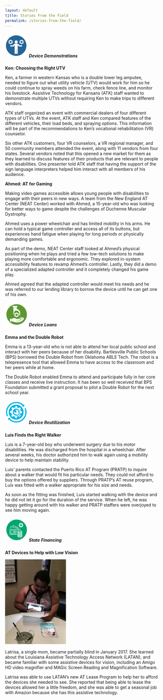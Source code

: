 ```yaml
---
layout: default
title: Stories From the Field
permalink: /stories-from-the-field/
---
```

<div class="container">
  <div class="row">

 <div class="col-md-12">

<div class="card">
<h5 class="card-header"><img  style="width:75px;" src="/assets/Device-Demo-icon.png" alt-text="Device Demo icon"/>
Device Demonstrations
</h5>
<div class="card-body">
		

  <p class="card-text"><b>Ken: Choosing the Right UTV  </b></p>
  <p class="card-text">Ken, a farmer in western Kansas who is a double lower leg amputee, needed to figure out what utility vehicle (UTV) would work for him so he could continue to spray weeds on his farm, check fence line, and monitor his livestock. Assistive Technology for Kansans (ATK) staff wanted to demonstrate multiple UTVs without requiring Ken to make trips to different vendors. </p>                                                                                                 <p class="card-text">ATK staff organized an event with commercial dealers of four different types of UTVs. At the event, ATK staff and Ken compared features of the different vehicles, their load beds, and spraying options. This information will be part of the recommendations to Ken’s vocational rehabilitation (VR) counselor.</p><p class="card-text">Six other ATK customers, four VR counselors, a VR regional manager, and 50 community members attended the event, along with 11 vendors from four states. Several vendors noted that this opened a new market for them as they learned to discuss features of their products that are relevant to people with disabilities. One presenter told ATK staff that having the support of the sign language interpreters helped him interact with all members of his audience.</p>
  </div>
  </div>

  <p class="card-text"><b>Ahmed: AT for Gaming </b></p>  
  <p class="card-text">Making video games accessible allows young people with disabilities to engage with their peers in new ways. A team from the New England AT Center (NEAT Center) worked with Ahmed, a 15-year-old who was looking for better ways to game despite the challenges of Duchenne Muscular Dystrophy. </p>         <p class="card-text">Ahmed uses a power wheelchair and has limited mobility in his arms. He can hold a typical game controller and access all of its buttons, but experiences hand fatigue when playing for long periods or physically demanding games.</p>

 <p class="card-text">As part of the demo, NEAT Center staff looked at Ahmed’s physical positioning when he plays and tried a few low-tech solutions to make playing more comfortable and ergonomic. They explored in-system accessibility features to revamp Ahmed’s controller. Lastly, they did a demo of a specialized adapted controller and it completely changed his game play.</p><p class="card-text">Ahmed agreed that the adapted controller would meet his needs and he was referred to our lending library to borrow the device until he can get one of his own.</p>
  </div>
  </div>

<div class="card">
<h5 class="card-header">
<img  style="width:75px;" src="/assets/Device-Loan-icon.png" alt-text="Device Loan icon"/> Device Loans
</h5>
<div class="card-body">
	
<p class="card-text"><b>Emma and the Double Robot</b></p>                                                      


<p class="card-text">Emma is a 13-year-old who is not able to attend her local public school and interact with her peers because of her disability. Bartlesville Public Schools (BPS) borrowed the Double Robot from Oklahoma ABLE Tech. The robot is a telepresence tool that allowed Emma to have access to the classroom and her peers while at home. </p>              <p class="card-text">The Double Robot enabled Emma to attend and participate fully in her core classes and receive live instruction. It has been so well received that BPS Foundation submitted a grant proposal to pilot a Double Robot for the next school year.</p>                                                                                         

</div>
</div>

<div class="card">
<h5 class="card-header">
<img  style="width:75px;" src="/assets/Device-Reuse-icon.png" alt-text="Device Reuse icon"/> Device Reutilization
</h5>
<div class="card-body">
  <p class="card-text"><b>Luis Finds the Right Walker</b> </p>

  <p class="card-text">Luis is a 7-year-old boy who underwent surgery due to his motor disabilities. He was discharged from the hospital in a wheelchair. After several weeks, his doctor authorized him to walk again using a mobility device to help maintain stability. </p>                                                                             <p class="card-text">Luis’ parents contacted the Puerto Rico AT Program (PRATP) to inquire about a walker that would fit his particular needs. They could not afford to buy the options offered by suppliers. Through PRATP’s AT reuse program, Luis was fitted with a walker appropriate for his size and needs. </p>                  <p class="card-text">As soon as the fitting was finished, Luis started walking with the device and he did not let it go for the duration of the service. When he left, he was happy getting around with his walker and PRATP staffers were overjoyed to see him moving again. </p>

</div>

</div>

<div class="card">
<h5 class="card-header">
<img  style="width:75px;" src="/assets/State-Financing-Icon.png" alt-text="State Financing icon" />  State Financing
</h5>
<div class="card-body">

<p class="card-text"><b>AT Devices to Help with Low Vision</b> </p>                                                   
<p><img style="max-width:200px;" src="/assets/LA_State_Financing.jpg" alt="Latrisa using magnifier hardware" class="img-fluid float-left pb-2 pr-2">
<p class="card-text">Latrisa, a single mom, became partially blind in January 2017. She learned about the Louisiana Assistive Technology Access Network (LATAN), and became familiar with some assistive devices for vision, including an Amigo HD video magnifier and MAGic Screen Reading and Magnification Software. </p>                                                                                                                                               <p class="card-text">Latrisa was able to use LATAN’s new AT Lease Program to help her to afford the devices she needed to see. She reported that being able to lease the devices allowed her a little freedom, and she was able to get a seasonal job with Amazon because she has this assistive technology. </p>